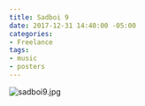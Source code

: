 ```yaml
---
title: Sadboi 9
date: 2017-12-31 14:40:00 -05:00
categories:
- Freelance
tags:
- music
- posters
---
```


![sadboi9.jpg](/uploads/sadboi9.jpg)
